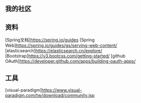 ## 我的社区

## 资料
[Spring文档]https://spring.io/guides
[Spring Web]https://spring.io/guides/gs/serving-web-content/
[elasticsearch]https://elasticsearch.cn/explore/
[Bootstrap]https://v3.bootcss.com/getting-started/
[github OAuth]https://developer.github.com/apps/building-oauth-apps/


## 工具
[visual-paradigm]https://www.visual-paradigm.com/tw/download/community.jsp